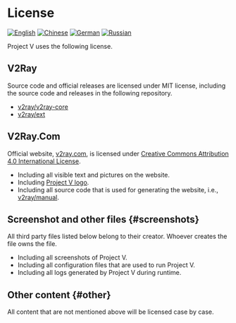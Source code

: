 # License

[![English](../resources/english.svg)](https://www.v2ray.com/en/welcome/license.html) [![Chinese](../resources/chinese.svg)](https://www.v2ray.com/chapter_00/license.html) [![German](../resources/german.svg)](https://www.v2ray.com/de/welcome/license.html) [![Russian](../resources/russian.svg)](https://www.v2ray.com/ru/welcome/license.html)

Project V uses the following license.

## V2Ray

Source code and official releases are licensed under MIT license, including the source code and releases in the following repository.

* [v2ray/v2ray-core](https://www.github.com/v2ray/v2ray-core/)
* [v2ray/ext](https://www.github.com/v2ray/ext)

## V2Ray.Com

Official website, [v2ray.com](https://www.v2ray.com/), is licensed under [Creative Commons Attribution 4.0 International License](https://creativecommons.org/licenses/by/4.0/).

* Including all visible text and pictures on the website.
* Including <a href="https://www.v2ray.com/resources/v2ray_1024.png" target="_blank">Project V logo</a>.
* Including all source code that is used for generating the website, i.e., [v2ray/manual](https://www.github.com/v2ray/manual).

## Screenshot and other files {#screenshots}

All third party files listed below belong to their creator. Whoever creates the file owns the file.

* Including all screenshots of Project V.
* Including all configuration files that are used to run Project V.
* Including all logs generated by Project V during runtime.

## Other content {#other}

All content that are not mentioned above will be licensed case by case.